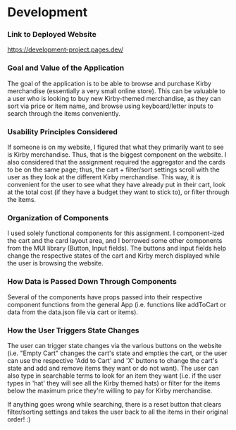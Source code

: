 # Development

### Link to Deployed Website
https://development-project.pages.dev/

### Goal and Value of the Application
The goal of the application is to be able to browse and purchase Kirby merchandise (essentially a very small online store). This can be valuable to a user who is looking to buy new Kirby-themed merchandise, as they can sort via price or item name, and browse using keyboard/letter inputs to search through the items conveniently.

### Usability Principles Considered
If someone is on my website, I figured that what they primarily want to see is Kirby merchandise. Thus, that is the biggest component on the website. I also considered that the assignment required the aggregator and the cards to be on the same page; thus, the cart + filter/sort settings scroll with the user as they look at the different Kirby merchandise. This way, it is convenient for the user to see what they have already put in their cart, look at the total cost (if they have a budget they want to stick to), or filter through the items. 

### Organization of Components
I used solely functional components for this assignment. I component-ized the cart and the card layout area, and I borrowed some other components from the MUI library (Button, Input fields). The buttons and input fields help change the respective states of the cart and Kirby merch displayed while the user is browsing the website.

### How Data is Passed Down Through Components
Several of the components have props passed into their respective component functions from the general App (i.e. functions like addToCart or data from the data.json file via cart or items). 

### How the User Triggers State Changes
The user can trigger state changes via the various buttons on the website (i.e. "Empty Cart" changes the cart's state and empties the cart, or the user can use the respective 'Add to Cart' and 'X' buttons to change the cart's state and add and remove items they want or do not want). The user can also type in searchable terms to look for an item they want (i.e. if the user types in 'hat' they will see all the Kirby themed hats) or filter for the items below the maximum price they're willing to pay for Kirby merchandise. 

If anything goes wrong while searching, there is a reset button that clears filter/sorting settings and takes the user back to all the items in their original order! :)
